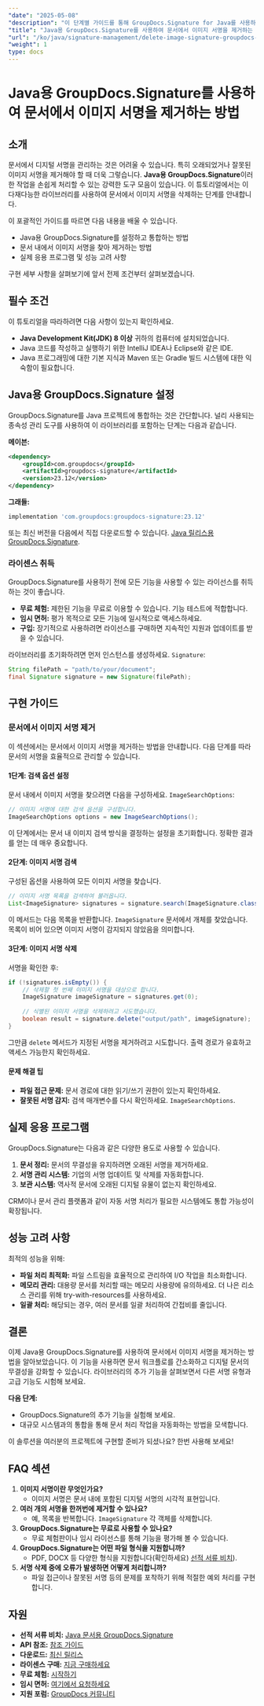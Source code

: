 ```yaml
---
"date": "2025-05-08"
"description": "이 단계별 가이드를 통해 GroupDocs.Signature for Java를 사용하여 문서에서 이미지 서명을 효율적으로 제거하는 방법을 알아보세요."
"title": "Java용 GroupDocs.Signature를 사용하여 문서에서 이미지 서명을 제거하는 방법"
"url": "/ko/java/signature-management/delete-image-signature-groupdocs-java/"
"weight": 1
type: docs
---
```

# Java용 GroupDocs.Signature를 사용하여 문서에서 이미지 서명을 제거하는 방법

## 소개

문서에서 디지털 서명을 관리하는 것은 어려울 수 있습니다. 특히 오래되었거나 잘못된 이미지 서명을 제거해야 할 때 더욱 그렇습니다. **Java용 GroupDocs.Signature**이러한 작업을 손쉽게 처리할 수 있는 강력한 도구 모음이 있습니다. 이 튜토리얼에서는 이 다재다능한 라이브러리를 사용하여 문서에서 이미지 서명을 삭제하는 단계를 안내합니다.

이 포괄적인 가이드를 따르면 다음 내용을 배울 수 있습니다.
- Java용 GroupDocs.Signature를 설정하고 통합하는 방법
- 문서 내에서 이미지 서명을 찾아 제거하는 방법
- 실제 응용 프로그램 및 성능 고려 사항

구현 세부 사항을 살펴보기에 앞서 전제 조건부터 살펴보겠습니다.

## 필수 조건

이 튜토리얼을 따라하려면 다음 사항이 있는지 확인하세요.
- **Java Development Kit(JDK) 8 이상** 귀하의 컴퓨터에 설치되었습니다.
- Java 코드를 작성하고 실행하기 위한 IntelliJ IDEA나 Eclipse와 같은 IDE.
- Java 프로그래밍에 대한 기본 지식과 Maven 또는 Gradle 빌드 시스템에 대한 익숙함이 필요합니다.

## Java용 GroupDocs.Signature 설정

GroupDocs.Signature를 Java 프로젝트에 통합하는 것은 간단합니다. 널리 사용되는 종속성 관리 도구를 사용하여 이 라이브러리를 포함하는 단계는 다음과 같습니다.

**메이븐:**
```xml
<dependency>
    <groupId>com.groupdocs</groupId>
    <artifactId>groupdocs-signature</artifactId>
    <version>23.12</version>
</dependency>
```

**그래들:**
```gradle
implementation 'com.groupdocs:groupdocs-signature:23.12'
```

또는 최신 버전을 다음에서 직접 다운로드할 수 있습니다. [Java 릴리스용 GroupDocs.Signature](https://releases.groupdocs.com/signature/java/).

### 라이센스 취득

GroupDocs.Signature를 사용하기 전에 모든 기능을 사용할 수 있는 라이선스를 취득하는 것이 좋습니다.
- **무료 체험:** 제한된 기능을 무료로 이용할 수 있습니다. 기능 테스트에 적합합니다.
- **임시 면허:** 평가 목적으로 모든 기능에 일시적으로 액세스하세요.
- **구입:** 장기적으로 사용하려면 라이선스를 구매하면 지속적인 지원과 업데이트를 받을 수 있습니다.

라이브러리를 초기화하려면 먼저 인스턴스를 생성하세요. `Signature`:
```java
String filePath = "path/to/your/document";
final Signature signature = new Signature(filePath);
```

## 구현 가이드

### 문서에서 이미지 서명 제거

이 섹션에서는 문서에서 이미지 서명을 제거하는 방법을 안내합니다. 다음 단계를 따라 문서의 서명을 효율적으로 관리할 수 있습니다.

#### 1단계: 검색 옵션 설정

문서 내에서 이미지 서명을 찾으려면 다음을 구성하세요. `ImageSearchOptions`:
```java
// 이미지 서명에 대한 검색 옵션을 구성합니다.
ImageSearchOptions options = new ImageSearchOptions();
```
이 단계에서는 문서 내 이미지 검색 방식을 결정하는 설정을 초기화합니다. 정확한 결과를 얻는 데 매우 중요합니다.

#### 2단계: 이미지 서명 검색

구성된 옵션을 사용하여 모든 이미지 서명을 찾습니다.
```java
// 이미지 서명 목록을 검색하여 불러옵니다.
List<ImageSignature> signatures = signature.search(ImageSignature.class, options);
```
이 메서드는 다음 목록을 반환합니다. `ImageSignature` 문서에서 개체를 찾았습니다. 목록이 비어 있으면 이미지 서명이 감지되지 않았음을 의미합니다.

#### 3단계: 이미지 서명 삭제

서명을 확인한 후:
```java
if (!signatures.isEmpty()) {
    // 삭제할 첫 번째 이미지 서명을 대상으로 합니다.
    ImageSignature imageSignature = signatures.get(0);
    
    // 식별된 이미지 서명을 삭제하려고 시도했습니다.
    boolean result = signature.delete("output/path", imageSignature);
}
```
그만큼 `delete` 메서드가 지정된 서명을 제거하려고 시도합니다. 출력 경로가 유효하고 액세스 가능한지 확인하세요.

#### 문제 해결 팁
- **파일 접근 문제:** 문서 경로에 대한 읽기/쓰기 권한이 있는지 확인하세요.
- **잘못된 서명 감지:** 검색 매개변수를 다시 확인하세요. `ImageSearchOptions`.

## 실제 응용 프로그램

GroupDocs.Signature는 다음과 같은 다양한 용도로 사용할 수 있습니다.
1. **문서 정리:** 문서의 무결성을 유지하려면 오래된 서명을 제거하세요.
2. **서명 관리 시스템:** 기업의 서명 업데이트 및 삭제를 자동화합니다.
3. **보관 시스템:** 역사적 문서에 오래된 디지털 유물이 없는지 확인하세요.

CRM이나 문서 관리 플랫폼과 같이 자동 서명 처리가 필요한 시스템에도 통합 가능성이 확장됩니다.

## 성능 고려 사항

최적의 성능을 위해:
- **파일 처리 최적화:** 파일 스트림을 효율적으로 관리하여 I/O 작업을 최소화합니다.
- **메모리 관리:** 대용량 문서를 처리할 때는 메모리 사용량에 유의하세요. 더 나은 리소스 관리를 위해 try-with-resources를 사용하세요.
- **일괄 처리:** 해당되는 경우, 여러 문서를 일괄 처리하여 간접비를 줄입니다.

## 결론

이제 Java용 GroupDocs.Signature를 사용하여 문서에서 이미지 서명을 제거하는 방법을 알아보았습니다. 이 기능을 사용하면 문서 워크플로를 간소화하고 디지털 문서의 무결성을 강화할 수 있습니다. 라이브러리의 추가 기능을 살펴보면서 다른 서명 유형과 고급 기능도 시험해 보세요.

**다음 단계:**
- GroupDocs.Signature의 추가 기능을 실험해 보세요.
- 대규모 시스템과의 통합을 통해 문서 처리 작업을 자동화하는 방법을 모색합니다.

이 솔루션을 여러분의 프로젝트에 구현할 준비가 되셨나요? 한번 사용해 보세요!

## FAQ 섹션

1. **이미지 서명이란 무엇인가요?**
   - 이미지 서명은 문서 내에 포함된 디지털 서명의 시각적 표현입니다.
2. **여러 개의 서명을 한꺼번에 제거할 수 있나요?**
   - 예, 목록을 반복합니다. `ImageSignature` 각 객체를 삭제합니다.
3. **GroupDocs.Signature는 무료로 사용할 수 있나요?**
   - 무료 체험판이나 임시 라이선스를 통해 기능을 평가해 볼 수 있습니다.
4. **GroupDocs.Signature는 어떤 파일 형식을 지원합니까?**
   - PDF, DOCX 등 다양한 형식을 지원합니다(확인하세요) [선적 서류 비치](https://docs.groupdocs.com/signature/java/)).
5. **서명 삭제 중에 오류가 발생하면 어떻게 처리합니까?**
   - 파일 접근이나 잘못된 서명 등의 문제를 포착하기 위해 적절한 예외 처리를 구현합니다.

## 자원
- **선적 서류 비치:** [Java 문서용 GroupDocs.Signature](https://docs.groupdocs.com/signature/java/)
- **API 참조:** [참조 가이드](https://reference.groupdocs.com/signature/java/)
- **다운로드:** [최신 릴리스](https://releases.groupdocs.com/signature/java/)
- **라이센스 구매:** [지금 구매하세요](https://purchase.groupdocs.com/buy)
- **무료 체험:** [시작하기](https://releases.groupdocs.com/signature/java/)
- **임시 면허:** [여기에서 요청하세요](https://purchase.groupdocs.com/temporary-license/)
- **지원 포럼:** [GroupDocs 커뮤니티](https://forum.groupdocs.com/c/signature/)